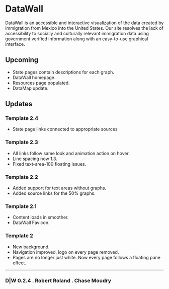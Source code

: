 # DataWall
DataWall is an accessible and interactive visualization of the data created by immigration from Mexico into the United States. Our site resolves the lack of accessibility to socially and culturally relevant immigration data using government verified information along with an easy-to-use graphical interface.

## Upcoming
- State pages contain descriptions for each graph.
- DataWall homepage.
- Resources page populated.
- DataMap update.

## Updates
### Template 2.4
- State page links connected to appropriate sources
### Template 2.3
- All links follow same look and animation action on hover.
- Line spacing now 1.3.
- Fixed text-area-100 floating issues.
### Template 2.2
- Added support for text areas without graphs.
- Added source links for the 50% graphs.
### Template 2.1
- Content loads in smoother.
- DataWall Favicon.
### Template 2
- New background.
- Navigation improved, logo on every page removed.
- Pages are no longer just white. Now every page follows a floating pane effect.

-----------------
### D|W 0.2.4 . Robert Roland . Chase Moudry
